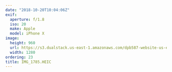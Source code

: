 ```yaml
---
date: "2018-10-20T10:04:06Z"
exif:
  aperture: f/1.8
  iso: 20
  make: Apple
  model: iPhone X
image:
  height: 960
  url: https://s3.dualstack.us-east-1.amazonaws.com/dpb587-website-us-east-1/asset/gallery/2018-europe-trip/3250a498-9325-0a1e-21ad-f5152fa3d957~1280.jpg
  width: 1280
ordering: 23
title: IMG_1785.HEIC
---
```

